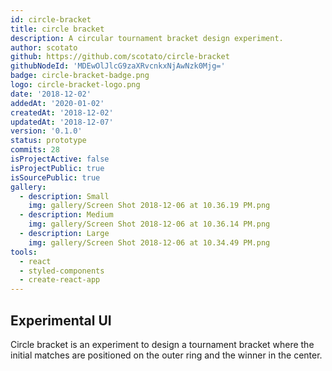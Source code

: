 ```yaml
---
id: circle-bracket
title: circle bracket
description: A circular tournament bracket design experiment.
author: scotato
github: https://github.com/scotato/circle-bracket
githubNodeId: 'MDEwOlJlcG9zaXRvcnkxNjAwNzk0Mjg='
badge: circle-bracket-badge.png
logo: circle-bracket-logo.png
date: '2018-12-02'
addedAt: '2020-01-02'
createdAt: '2018-12-02'
updatedAt: '2018-12-07'
version: '0.1.0'
status: prototype
commits: 28
isProjectActive: false
isProjectPublic: true
isSourcePublic: true
gallery:
  - description: Small
    img: gallery/Screen Shot 2018-12-06 at 10.36.19 PM.png
  - description: Medium
    img: gallery/Screen Shot 2018-12-06 at 10.36.14 PM.png
  - description: Large
    img: gallery/Screen Shot 2018-12-06 at 10.34.49 PM.png
tools: 
  - react
  - styled-components
  - create-react-app
---
```


## Experimental UI
Circle bracket is an experiment to design a tournament bracket where the initial matches are positioned on the outer ring and the winner in the center.

